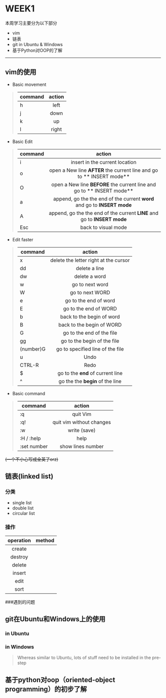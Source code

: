 # WEEK1
本周学习主要分为以下部分
* vim 
* 链表
* git in Ubuntu & Windows
* 基于Python对OOP的了解

---

## vim的使用
* Basic movement
> |command|action|
> |:------------|:-----------:|
> |h| left|
> |j |down |
> |k| up|
> |l |right|
* Basic Edit
> |command|action|
> |--------------|:------------:|
> |i|insert in the current location|
> |o|open a New line **AFTER** the current line and go to  ** INSERT mode**|
> |O|open a New line **BEFORE** the current line and go to  ** INSERT mode**|
> |a|append, go the the end of the current **word** and go to **INSERT mode** |
> |A|append, go the the end of the current **LINE** and go to **INSERT mode** |
> |Esc|back to visual mode|
* Edit faster
> |command|action|
> |--------------|:------------:|
> |x|delete the letter right at the cursor|
> |dd|delete a line|
> |dw|delete a word|
> |w|go to next word|
> |W|go to next WORD|
> |e|go to the end of word|
> |E|go to the end of WORD|
> |b|back to the begin of word|
> |B|back to the begin of WORD|
> |G|go to the end of the file|
> |gg|go to the begin of the file|
> |(number)G|go to specified line of the file|
> |u|Undo|
> |CTRL-R|Redo|
> |$|go to the **end** of current line |
> |^|go the the **begin** of the line |
* Basic command
> |command|action|
> |--------------|:------------:|
> |:q|quit Vim|
> |:q!|quit vim without changes|
> |:w|write (save)|
> |:H / :help|help|
> |:set number|show lines number|
~~(一个不小心写成全英了orz)~~

## 链表(linked list)
### 分类
* single list
* double list
* circular list
### 操作
|operation|method|
|:---:|:--:|
|create||
|destroy||
|delete||
|insert||
|edit||
|sort||

###遇到的问题



## git在Ubuntu和Windows上的使用
### in Ubuntu

### in Windows
> Whereas similar to Ubuntu, lots of stuff need to be installed in the pre-step 

## 基于python对oop（oriented-object programming）的初步了解